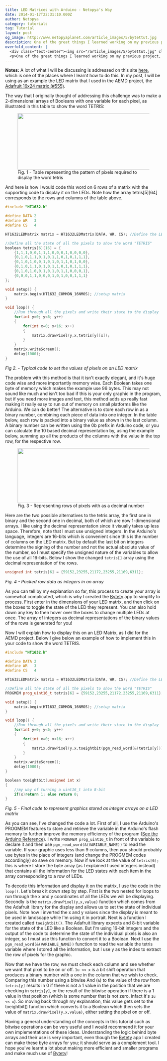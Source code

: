 ```yaml
---
title: LED Matrices with Arduino - Netopya's Way
date: 2014-01-17T22:31:10.000Z
author: Netopya
category: tutorials
tag: Tutorial
layout: post
og_image: http://www.netopyaplanet.com/article_images/5/bytettut.jpg
description: One of the great things I learned working on my previous project, the AEMD Alpha, was using the Arduino to control an LED matrix. The Adafruit libraries for the device took care of the multiplexing and other complexities and all that was left was controlling the individual LEDs from their x and y coordinates. But this led to the next challenge of how exactly to get images and graphics on the Arduino. First I'll describe a logic solution, but I'll show how this method falls apart. The alternative solution requires arrays of bytes (or integers) which is where my previous post introducing Bytety comes in. This little web app that I created presents a mock matrix that you can play around with to create your own graphics, and the program generates the necessary array for your Arduino code.  Continue reading on to learn my easy solution to display images on a LED matrix with an Arduino all while improving the memory footprint of your program.
overfold_content: |
  <div class="text-center"><img src="/article_images/5/bytettut.jpg" class="img-thumbnail mb-3"/></div>
  <p>One of the great things I learned working on my previous project, the AEMD Alpha, was using the Arduino to control an LED matrix. The Adafruit libraries for the device took care of the multiplexing and other complexities and all that was left was controlling the individual LEDs from their x and y coordinates. But this led to the next challenge of how exactly to get images and graphics on the Arduino. First I'll describe a logic solution, but I'll show how this method falls apart. The alternative solution requires arrays of bytes (or integers) which is where my previous post introducing <a href="bytety.html">Bytety</a> comes in. This little web app that I created presents a mock matrix that you can play around with to create your own graphics, and the program generates the necessary array for your Arduino code.  Continue reading on to learn my easy solution to display images on a LED matrix with an Arduino all while improving the memory footprint of your program.</p>
---
```


**Notes:** A lot of what I will be discussing is addressed on this site [here](http://playground.arduino.cc/Code/BitMath), which is one of the places where I learnt how to do this. In my post, I will be using as an example the LED matrix that I used in the AEMD project, the [Adafruit 16x24 matrix (#555)](http://www.adafruit.com/products/555).

The way that I originally thought of addressing this challenge was to make a 2-dimensional arrays of Booleans with one variable for each pixel, as illustrated in this table to show the word TETRIS:

<figure>
    <img class="img-thumbnail" src="/article_images/5/g12.jpg" width="690" height="181"/>
    <figcaption>Fig. 1 - Table representing the pattern of pixels required to display the word tetris</figcaption>
</figure>

And here is how I would code this word on 6 rows of a matrix with the supporting code to display it on the LEDs. Note how the array tetris[5][64] corresponds to the rows and columns of the table above.

```cpp
#include "HT1632.h"

#define DATA 2
#define WR   3
#define CS   4

HT1632LEDMatrix matrix = HT1632LEDMatrix(DATA, WR, CS); //Define the LED matrix

//Define all the state of all the pixels to show the word "TETRIS"
boolean tetris[6][16] = {
    {1,1,1,0,0,1,1,1,0,0,0,1,0,0,0,0},
    {0,1,0,1,1,0,1,0,1,1,0,1,0,1,1,1},
    {0,1,0,1,0,0,1,0,1,0,1,1,0,1,0,0},
    {0,1,0,1,1,0,1,0,1,1,0,1,0,1,1,1},
    {0,1,0,1,0,0,1,0,1,0,1,1,0,0,0,1},
    {0,0,0,1,1,0,0,0,1,0,1,0,0,1,1,1}
};

void setup() {
    matrix.begin(HT1632_COMMON_16NMOS); //setup matrix
}

void loop() {
    //Run through all the pixels and write their state to the display
    for(int y=0; y<6; y++)
    {
        for(int x=0; x<16; x++)
        {
            matrix.drawPixel(y,x,tetris[y][x]);
        }
    }
    matrix.writeScreen();
    delay(1000);
}
```
*Fig 2. - Typical code to set the values of pixels on an LED matrix*

The problem with this method is that it isn't exactly elegant, and it's huge code wise and more importantly memory wise. Each Boolean takes one byte of memory which makes the example use 96 bytes. This may not sound like much and isn't too bad if this is your only graphic in the program, but if you need more images and text, this method adds up really fast making it really easy to run out of memory on small platforms like the Arduino. We can do better! The alternative is to store each row in as a binary number, combining each piece of data into one integer. In the table below, each row is packed into a binary value as shown in the last column. A binary number can be written using the 0b prefix in Arduino code, or you can calculate the 10 based decimal representation by, using the example below, summing up all the products of the columns with the value in the top row, for the respective row.

<figure>
    <img class="img-thumbnail" src="/article_images/5/g13.jpg" height="176" width="690"/>
    <figcaption>Fig. 3 - Representing rows of pixels with as a decimal number</figcaption>
</figure>

Here are the two possible alternatives to the tetris array, the first one in binary and the second one in decimal, both of which are now 1-dimensional arrays. I like using the decimal representation since it visually takes up less space. Therefore, note that I must use unsigned integers. In the Arduino's language, integers are 16-bits which is convenient since this is the number of columns on the LED matrix. But by default the last bit on integers determine the signing of the number and not the actual absolute value of the number, so I must specify the unsigned nature of the variables to allow the use of all 16-bits. Below I show the changed `tetris[]` array using the decimal representation of the rows.

```cpp
unsigned int tetris[6] = {59152,23255,21172,23255,21169,6311};
```
*Fig. 4 - Packed row data as integers in an array*

As you can tell by my explanation so far, this process to create your array is somewhat complicated, which is why I created the [Bytety](bytety.html) app to simplify to process. First enter in the dimensions of your LED matrix, and then click on the boxes to toggle the state of the LED they represent. You can also hold down any key to then hover over the boxes to change multiple LEDs at once. The array of integers as decimal representations of the binary values of the rows is generated for you!

Now I will explain how to display this on an LED Matrix, as I did for the AEMD project. Below I give below an example of how to implement this in your code to show the word TETRIS.

```cpp
#include "HT1632.h"

#define DATA 2
#define WR   3
#define CS   4

HT1632LEDMatrix matrix = HT1632LEDMatrix(DATA, WR, CS); //Define the LED matrix

//Define all the state of all the pixels to show the word "TETRIS"
PROGMEM prog_uint16_t tetris[6] = {59152,23255,21172,23255,21169,6311};

void setup() {
    matrix.begin(HT1632_COMMON_16NMOS); //setup matrix
}

void loop() {
    //Run through all the pixels and write their state to the display
    for(int y=0; y<6; y++)
    {
        for(int x=0; x<16; x++)
        {
            matrix.drawPixel(y,x,toeightbit(pgm_read_word(&(tetris[y])) & (1u << x)));
        }
    }
    matrix.writeScreen();
    delay(1000);
}

boolean toeightbit(unsigned int x)
{
    //my way of turning a uint16_t into 8-bit
    if(x)return 1; else return 0;
}
```
*Fig. 5 - Final code to represent graphics stored as integer arrays on a LED matrix*

As you can see, I've changed the code a lot. First of all, I use the Arduino's PROGMEM features to store and retrieve the variable in the Arduino's flash memory to further improve the memory efficiency of the program ([See the Arduino Reference](http://arduino.cc/en/Reference/PROGMEM)). I write `PROGMEM prog_uint16_t` in front of the variable to declare it and then use `pgm_read_word(&(VARIABLE_NAME))` to read the variable. If your graphic uses less than 9 columns, then you should probably use bytes in the place of integers (and change the PROGMEM codes accordingly) so save on memory. Now if we look at the value of `tetris[6];` this is where I store the byte array (as I explained I used integers instead) that contains all the information for the LED states with each item in the array corresponding to a row of LEDs.

To decode this information and display it on the matrix, I use the code in the `loop()`. Let's break it down step by step. First is the two nested for loops to run through the x and y coordinates of all the LEDs we will be displaying. Secondly is the `matrix.drawPixel(y,x,value)` function which comes from the Adafruit library for the display and allows us to set the state of individual pixels. Note how I inverted the x and y values since the display is meant to be used in landscape while I'm using it in portrait. Next is a function I created called `toeightbit()`. The Adafruit library expects and 8-bit variable for the state of the LED like a Boolean. But I'm using 16-bit integers and the output of the code to determine the state of the individual pixels is also an integer, so I must use this function to convert it to a Boolean. Next I use the `pgm_read_word(&(VARIABLE_NAME))` function to read the variable the tetris variable where I stored all the information, but I use y as the index to extract the row of pixels for the graphic.

Now that we have the row, we must check each column and see whether we want that pixel to be on or off. `1u << x` is a bit shift operation that produces a binary number with a one in the column that we wish to check. Comparing this number using a bitwise And (`&`) to the value of the row from `tetris[y]` results in 0 if there is not a 1 value in the position that we are checking in `tetris[y]`, or the result of the bitwise operation if there is a 1 value in that position (which is some number that is not zero, infact it's `1u << x`). So moving back through my explanation, this value gets set to the toeightbit() function which converts it to a Boolean which then sets the value of `matrix.drawPixel(y,x,value)`, either setting the pixel on or off.

Having a general understanding of the concepts in this tutorial such as bitwise operations can be very useful and I would recommend it for your own implementations of these ideas. Understanding the logic behind byte arrays and their use is very important, even though the [Bytety](bytety.html) app I created can make these byte arrays for you; it should serve as a complement tool. I hope you've learnt a lot about making more efficient and smaller programs and make much use of [Bytety](bytety.html)!
